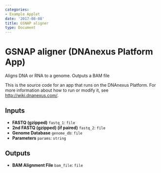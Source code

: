 ```yaml
---
categories:
- Example Applet
date: '2017-08-08'
title: GSNAP aligner
type: Document
---
```

<!-- dx-header -->
# GSNAP aligner (DNAnexus Platform App)

Aligns DNA or RNA to a genome.  Outputs a BAM file

This is the source code for an app that runs on the DNAnexus Platform.
For more information about how to run or modify it, see
http://wiki.dnanexus.com/.
<!-- /dx-header -->



<!--
TODO: This app directory was automatically generated by dx-app-wizard;
please edit this Readme.md file to include essential documentation about
your app that would be helpful to users. (Also see the
Readme.developer.md.) Once you're done, you can remove these TODO
comments.

For more info, see http://wiki.dnanexus.com/Developer-Portal.
-->

<!--
TODO: Fill in additional info about how to use each input and output
below.
-->

## Inputs

* **FASTQ (gzipped)** ``fastq_1``: ``file``
* **2nd FASTQ (gzipped) (if paired)** ``fastq_2``: ``file``
* **Genome Database** ``genome_db``: ``file``
* **Parameters** ``params``: ``string``

## Outputs

* **BAM Alignment File** ``bam_file``: ``file``

